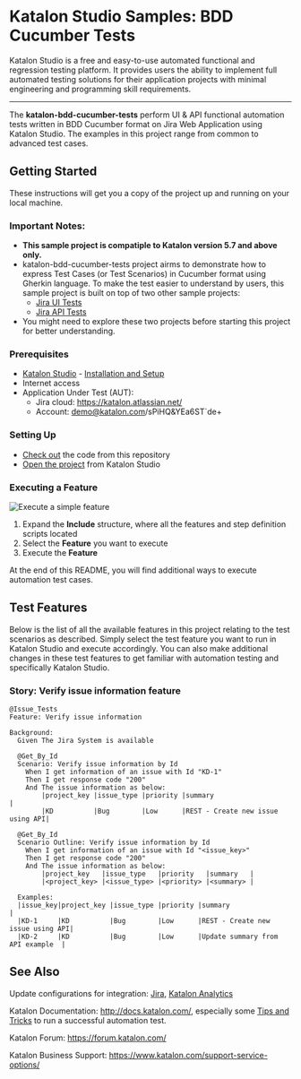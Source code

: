 # Katalon Studio Samples: BDD Cucumber Tests
Katalon Studio is a free and easy-to-use automated functional and regression testing platform. It provides users the ability to implement full automated testing solutions for their application projects with minimal engineering and programming skill requirements.
______
The **katalon-bdd-cucumber-tests** perform UI & API functional automation tests written in BDD Cucumber format on Jira Web Application using Katalon Studio. The examples in this project range from common to advanced test cases.
## Getting Started
These instructions will get you a copy of the project up and running on your local machine.

### Important Notes:
- **This sample project is compatiple to Katalon version 5.7 and above only.**
- katalon-bdd-cucumber-tests project airms to demonstrate how to express Test Cases (or Test Scenarios) in Cucumber format using Gherkin language. To make the test easier to understand by users, this sample project is built on top of two other sample projects:
    + [Jira UI Tests](https://github.com/katalon-studio-samples/jira-ui-tests)
    + [Jira API Tests](https://github.com/katalon-studio-samples/jira-api-tests)
- You might need to explore these two projects before starting this project for better understanding.

### Prerequisites
- [Katalon Studio](https://www.katalon.com/) - [Installation and Setup](https://docs.katalon.com/x/HwAM)
- Internet access
- Application Under Test (AUT):
     + Jira cloud: https://katalon.atlassian.net/
     + Account: demo@katalon.com/sPiHQ&YEa6ST`de+
### Setting Up
- [Check out](https://git-scm.com/book/en/v2/Git-Basics-Getting-a-Git-Repository) the code from this repository
- [Open the project](https://docs.katalon.com//display/KD/Manage+Test+Project) from Katalon Studio
### Executing a Feature
![Execute a simple feature](https://github.com/katalon-studio-samples/katalon-bdd-cucumber-tests/blob/master/Tutorials/Figures/Execute%20a%20feature.png?raw=true)
1. Expand the **Include** structure, where all the features and step definition scripts located
2. Select the **Feature** you want to execute
3. Execute the **Feature**

At the end of this README, you will find additional ways to execute automation test cases. 
## Test Features
Below is the list of all the available features in this project relating to the test scenarios as described. Simply select the test feature you want to run in Katalon Studio and execute accordingly. You can also make additional changes in these test features to get familiar with automation testing and specifically Katalon Studio. 
### Story: Verify issue information feature
```Gherkin     
@Issue_Tests
Feature: Verify issue information

Background:
  Given The Jira System is available

  @Get_By_Id
  Scenario: Verify issue information by Id
    When I get information of an issue with Id "KD-1"
    Then I get response code "200"
    And The issue information as below:
        |project_key |issue_type |priority |summary                          |
        |KD          |Bug        |Low      |REST - Create new issue using API|
        
  @Get_By_Id
  Scenario Outline: Verify issue information by Id
    When I get information of an issue with Id "<issue_key>"
    Then I get response code "200"
    And The issue information as below:
        |project_key   |issue_type   |priority   |summary   |
        |<project_key> |<issue_type> |<priority> |<summary> |
        
  Examples:
  |issue_key|project_key |issue_type |priority |summary                          |
  |KD-1     |KD          |Bug        |Low      |REST - Create new issue using API|
  |KD-2     |KD          |Bug        |Low      |Update summary from API example  |
``` 
## See Also
Update configurations for integration: [Jira](https://docs.katalon.com/x/7oEw), [Katalon Analytics](https://docs.katalon.com/x/KRhO)

Katalon Documentation: http://docs.katalon.com/, especially some [Tips and Tricks](https://docs.katalon.com/x/PgXR) to run a successful automation test. 

Katalon Forum: https://forum.katalon.com/

Katalon Business Support: https://www.katalon.com/support-service-options/
